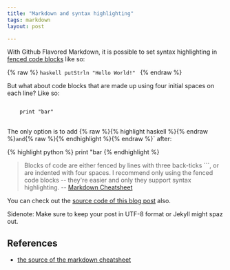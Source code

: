 ```yaml
---
title: "Markdown and syntax highlighting"
tags: markdown
layout: post

---
```

<!--more-->
With Github Flavored Markdown, it is possible to set syntax
highlighting in [fenced code blocks](https://help.github.com/articles/creating-and-highlighting-code-blocks/#fenced-code-blocks) like so:

{% raw %}
    ```haskell
    putStrln "Hello World!"
    ```
{% endraw %}

But what about code blocks that are made up using four initial spaces on each line? Like so:
<pre>
<code>
    print "bar"
</code>
</pre>
The only option is to add {% raw %}{% highlight haskell %}{% endraw %}` and
`{% raw %}{% endhighlight %}{% endraw %}` after:

{% highlight python %}
    print "bar
{% endhighlight %}

> Blocks of code are either fenced by lines with three back-ticks ```,
> or are indented with four spaces. I recommend only using the fenced
> code blocks -- they're easier and only they support syntax
> highlighting. -- [Markdown Cheatsheet](https://github.com/adam-p/markdown-here/wiki/Markdown-Cheatsheet#blockquotes)

You can check out the [source code of this blog post](https://github.com/jmn/jmn.github.io/blob/master/_posts/2018-03-26-markdown-syntax-highlighting.md) also.

Sidenote: Make sure to keep your post in UTF-8 format or Jekyll might spaz out.

## References
- [the source of the markdown cheatsheet](https://raw.githubusercontent.com/wiki/adam-p/markdown-here/Markdown-Cheatsheet.md?login=login&token=token)
